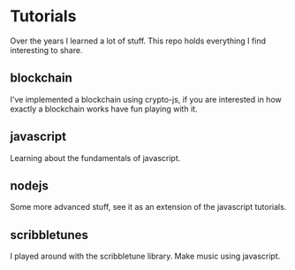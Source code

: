 # Tutorials

Over the years I learned a lot of stuff. This repo holds everything I find interesting to share.

## blockchain

I've implemented a blockchain using crypto-js, if you are interested in how exactly a blockchain works have fun playing with it.

## javascript

Learning about the fundamentals of javascript.

## nodejs

Some more advanced stuff, see it as an extension of the javascript tutorials.

## scribbletunes

I played around with the scribbletune library. Make music using javascript.
